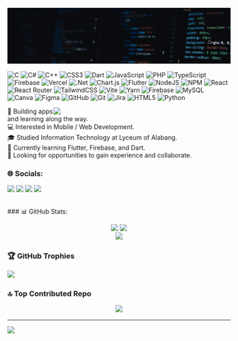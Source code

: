 <p align="center">
  <img src="assets/giffy.gif" alt="Aesthetic Coding GIF" width="1000"/>
</p>

 ![C](https://img.shields.io/badge/c-%2300599C.svg?style=for-the-badge&logo=c&logoColor=white) ![C#](https://img.shields.io/badge/c%23-%23239120.svg?style=for-the-badge&logo=csharp&logoColor=white)  ![C++](https://img.shields.io/badge/c++-%2300599C.svg?style=for-the-badge&logo=c%2B%2B&logoColor=white) ![CSS3](https://img.shields.io/badge/css3-%231572B6.svg?style=for-the-badge&logo=css3&logoColor=white)  ![Dart](https://img.shields.io/badge/dart-%230175C2.svg?style=for-the-badge&logo=dart&logoColor=white)  ![JavaScript](https://img.shields.io/badge/javascript-%23323330.svg?style=for-the-badge&logo=javascript&logoColor=%23F7DF1E)  ![PHP](https://img.shields.io/badge/php-%23777BB4.svg?style=for-the-badge&logo=php&logoColor=white)  ![TypeScript](https://img.shields.io/badge/typescript-%23007ACC.svg?style=for-the-badge&logo=typescript&logoColor=white)  ![Firebase](https://img.shields.io/badge/firebase-%23039BE5.svg?style=for-the-badge&logo=firebase)  ![Vercel](https://img.shields.io/badge/vercel-%23000000.svg?style=for-the-badge&logo=vercel&logoColor=white)  ![.Net](https://img.shields.io/badge/.NET-5C2D91?style=for-the-badge&logo=.net&logoColor=white)  ![Chart.js](https://img.shields.io/badge/chart.js-F5788D.svg?style=for-the-badge&logo=chart.js&logoColor=white)  ![Flutter](https://img.shields.io/badge/Flutter-%2302569B.svg?style=for-the-badge&logo=Flutter&logoColor=white)  ![NodeJS](https://img.shields.io/badge/node.js-6DA55F?style=for-the-badge&logo=node.js&logoColor=white)  ![NPM](https://img.shields.io/badge/NPM-%23CB3837.svg?style=for-the-badge&logo=npm&logoColor=white)  ![React](https://img.shields.io/badge/react-%2320232a.svg?style=for-the-badge&logo=react&logoColor=%2361DAFB)  ![React Router](https://img.shields.io/badge/React_Router-CA4245?style=for-the-badge&logo=react-router&logoColor=white)  ![TailwindCSS](https://img.shields.io/badge/tailwindcss-%2338B2AC.svg?style=for-the-badge&logo=tailwind-css&logoColor=white)  ![Vite](https://img.shields.io/badge/vite-%23646CFF.svg?style=for-the-badge&logo=vite&logoColor=white)  ![Yarn](https://img.shields.io/badge/yarn-%232C8EBB.svg?style=for-the-badge&logo=yarn&logoColor=white)  ![Firebase](https://img.shields.io/badge/firebase-a08021?style=for-the-badge&logo=firebase&logoColor=ffcd34)  ![MySQL](https://img.shields.io/badge/mysql-4479A1.svg?style=for-the-badge&logo=mysql&logoColor=white)  ![Canva](https://img.shields.io/badge/Canva-%2300C4CC.svg?style=for-the-badge&logo=Canva&logoColor=white)  ![Figma](https://img.shields.io/badge/figma-%23F24E1E.svg?style=for-the-badge&logo=figma&logoColor=white) ![GitHub](https://img.shields.io/badge/github-%23121011.svg?style=for-the-badge&logo=github&logoColor=white)  ![Git](https://img.shields.io/badge/git-%23F05033.svg?style=for-the-badge&logo=git&logoColor=white)  ![Jira](https://img.shields.io/badge/jira-%230A0FFF.svg?style=for-the-badge&logo=jira&logoColor=white) ![HTML5](https://img.shields.io/badge/html5-%23E34F26.svg?style=for-the-badge&logo=html5&logoColor=white)  ![Python](https://img.shields.io/badge/python-3670A0?style=for-the-badge&logo=python&logoColor=ffdd54)

<p align="center">
  <img align="right" src="https://www.mywebworld.in/wp-content/uploads/2018/05/web-design-kerala.gif" width="400"/>
</p>

🚀 Building apps and learning along the way.  
💻 Interested in Mobile / Web Development.  
🎓 Studied Information Technology at Lyceum of Alabang.  
🚀 Currently learning Flutter, Firebase, and Dart.  
🤝 Looking for opportunities to gain experience and collaborate.





### 🌐 Socials:

<p align="left">
<a href="https://linkedin.com/in/xzandernollora"><img src="https://img.shields.io/badge/LinkedIn-%230077B5.svg?logo=linkedin&logoColor=white"></a>
<a href="https://tiktok.com/@gaushuyt"><img src="https://img.shields.io/badge/TikTok-%23000000.svg?logo=TikTok&logoColor=white"></a>
<a href="https://youtube.com/@Gaushuu"><img src="https://img.shields.io/badge/YouTube-%23FF0000.svg?logo=YouTube&logoColor=white"></a>
<a href="mailto:xzanderjamesnollora@gmail.com"><img src="https://img.shields.io/badge/Email-D14836?logo=gmail&logoColor=white"></a>
</p>

<br>
### 📊 GitHub Stats:

<p align="center">
  <img src="https://github-readme-stats.vercel.app/api?username=xzandernollora&theme=vue-dark&hide_border=true&include_all_commits=true&count_private=true" width="450"/>
  <img src="https://nirzak-streak-stats.vercel.app/?user=xzandernollora&theme=vue-dark&hide_border=true" width="450"/><br/>
  <img src="https://github-readme-stats.vercel.app/api/top-langs/?username=xzandernollora&theme=vue-dark&hide_border=true&layout=compact" width="450"/>
</p>

### 🏆 GitHub Trophies
![](https://github-profile-trophy.vercel.app/?username=xzandernollora&theme=vue-dark&no-frame=true&no-bg=true&margin-w=4)

### 🔝 Top Contributed Repo
<p align="center">
  <img src="https://github-contributor-stats.vercel.app/api?username=xzandernollora&limit=5&theme=vue-dark&combine_all_yearly_contributions=true" width="600"/>
</p>

---
[![](https://visitcount.itsvg.in/api?id=xzandernollora&icon=0&color=3)](https://visitcount.itsvg.in)

<!-- Proudly created with GPRM ( https://gprm.itsvg.in ) -->
</p>
